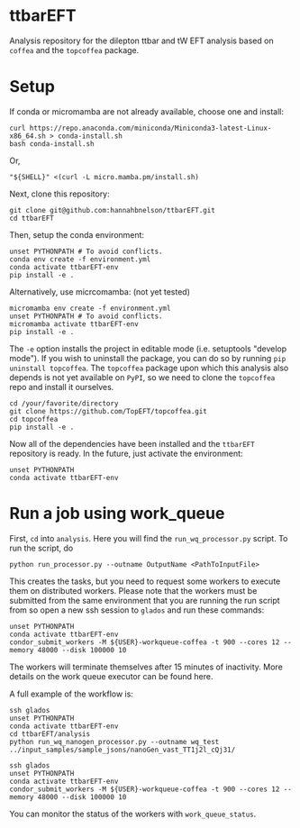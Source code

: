 # ttbarEFT
Analysis repository for the dilepton ttbar and tW EFT analysis based on `coffea` and the `topcoffea` package. 

# Setup

If conda or micromamba are not already available, choose one and install: 
```
curl https://repo.anaconda.com/miniconda/Miniconda3-latest-Linux-x86_64.sh > conda-install.sh
bash conda-install.sh
```
Or,
```
"${SHELL}" <(curl -L micro.mamba.pm/install.sh)
```

Next, clone this repository: 
```
git clone git@github.com:hannahbnelson/ttbarEFT.git
cd ttbarEFT
```

Then, setup the conda environment: 
```
unset PYTHONPATH # To avoid conflicts.
conda env create -f environment.yml
conda activate ttbarEFT-env
pip install -e .
```

Alternatively, use micrcomamba: (not yet tested)
```
micromamba env create -f environment.yml
unset PYTHONPATH # To avoid conflicts.
micromamba activate ttbarEFT-env
pip install -e .
```

The `-e` option installs the project in editable mode (i.e. setuptools "develop mode"). If you wish to uninstall the package, you can do so by running `pip uninstall topcoffea`. The `topcoffea` package upon which this analysis also depends is not yet available on `PyPI`, so we need to clone the `topcoffea` repo and install it ourselves.

```
cd /your/favorite/directory
git clone https://github.com/TopEFT/topcoffea.git
cd topcoffea
pip install -e .  
```

Now all of the dependencies have been installed and the `ttbarEFT` repository is ready.
In the future, just activate the environment: 
```
unset PYTHONPATH
conda activate ttbarEFT-env
```

# Run a job using work\_queue
First, `cd` into `analysis`. Here you will find the `run_wq_processor.py` script. To run the script, do 
```
python run_processor.py --outname OutputName <PathToInputFile>
```
This creates the tasks, but you need to request some workers to execute them on distributed workers. 
Please note that the workers must be submitted from the same environment that you are running the run script from so open a new ssh session to `glados` and run these commands: 
```
unset PYTHONPATH
conda activate ttbarEFT-env
condor_submit_workers -M ${USER}-workqueue-coffea -t 900 --cores 12 --memory 48000 --disk 100000 10
```

The workers will terminate themselves after 15 minutes of inactivity. More details on the work queue executor can be found here.

A full example of the workflow is: 
```
ssh glados
unset PYTHONPATH
conda activate ttbarEFT-env
cd ttbarEFT/analysis
python run_wq_nanogen_processor.py --outname wq_test ../input_samples/sample_jsons/nanoGen_vast_TT1j2l_cQj31/

ssh glados
unset PYTHONPATH
conda activate ttbarEFT-env
condor_submit_workers -M ${USER}-workqueue-coffea -t 900 --cores 12 --memory 48000 --disk 100000 10
```

You can monitor the status of the workers with `work_queue_status`. 

